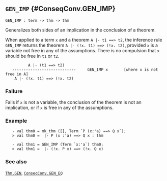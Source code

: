 ## `GEN_IMP` {#ConseqConv.GEN_IMP}


```
GEN_IMP : term -> thm -> thm
```



Generalizes both sides of an implication in the conclusion of a theorem.


When applied to a term `x` and a theorem `A |- t1 ==> t2`, the inference rule
`GEN_IMP` returns the theorem `A |- (!x. t1) ==> (!x. t2)`, provided `x` is a
variable not free in any of the assumptions. There is no compulsion that `x`
should be free in `t1` or `t2`.
    
              A |- (t1 ==> t2)
       ----------------------------     GEN_IMP x       [where x is not free in A]
        A |- (!x. t1) ==> (!x. t2)
    



### Failure

Fails if `x` is not a variable, the conclusion of the theorem is not an implication,
or if `x` is free in any of the assumptions.

### Example

    
       - val thm0 = mk_thm ([], Term `P (x:'a) ==> Q x`);
       > val thm0 =  |- P (x :'a) ==> Q x : thm
    
       - val thm1 = GEN_IMP (Term `x:'a`) thm0;
       > val thm1 =  |- (!x. P x) ==> (!x. Q x)
    



### See also

[`Thm.GEN`](#Thm.GEN), [`ConseqConv.GEN_EQ`](#ConseqConv.GEN_EQ)

